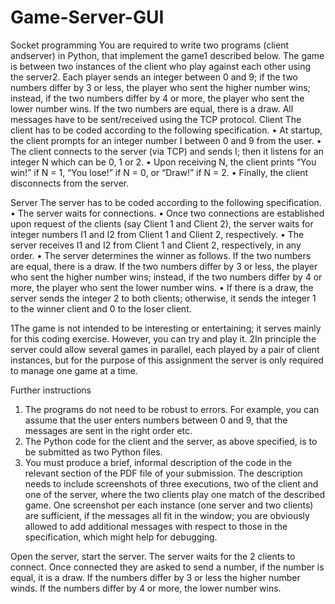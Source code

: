 # Game-Server-GUI

Socket programming
You are required to write two programs (client andserver) in Python, that implement the game1 described below. The game is between two instances of the client who play against each other using the server2. Each player sends an integer between 0 and 9; if the two numbers differ by 3 or less, the player who sent the higher number wins; instead, if the two numbers differ by 4 or more, the player who sent the lower number wins. If the two numbers are equal, there is a draw. All messages have to be sent/received using the TCP protocol.
Client
The client has to be coded according to the following specification.
•	At startup, the client prompts for an integer number I between 0 and 9 from the user.
•	The client connects to the server (via TCP) and sends I; then it listens for an integer N which can be 0, 1 or 2.
•	Upon receiving N, the client prints “You win!” if N = 1, “You lose!” if N = 0, or “Draw!” if N = 2.
•	Finally, the client disconnects from the server.

Server
The server has to be coded according to the following specification.
•	The server waits for connections.
•	Once two connections are established upon request of the clients (say Client 1 and Client 2), the server waits for integer numbers I1 and I2 from Client 1 and Client 2, respectively.
•	The server receives I1 and I2 from Client 1 and Client 2, respectively, in any order.
•	The server determines the winner as follows. If the two numbers are equal, there is a draw. If the two numbers differ by 3 or less, the player who sent the
higher number wins; instead, if the two numbers differ by 4 or more, the player who sent the lower number wins.
•	If there is a draw, the server sends the integer 2 to both clients; otherwise, it sends the integer 1 to the winner client and 0 to the loser client.

1The game is not intended to be interesting or entertaining; it serves mainly for this coding exercise. However, you can try and play it.
2In principle the server could allow several games in parallel, each played by a pair of client instances, but for the purpose of this assignment the server is only required to manage one game at a time.
 
Further instructions
1.	The programs do not need to be robust to errors. For example, you can assume that the user enters numbers between 0 and 9, that the messages are sent in the right order etc.
2.	The Python code for the client and the server, as above specified, is to be submitted as two Python files.
3.	You must produce a brief, informal description of the code in the relevant section of the PDF file of your submission. The description needs to include
screenshots of three executions, two of the client and one of the server, where the two clients play one match of the described game. One screenshot per each instance (one server and two clients) are sufficient, if the messages all fit in the window; you are obviously allowed to add additional messages with respect to those in the specification, which might help for debugging.

Open the server, start the server.
The server waits for the 2 clients to connect. 
Once connected they are asked to send a number, if the number is equal, it is a draw. If the numbers differ by 3 or less the higher number winds. If the numbers differ by 4 or more, the lower number wins.
